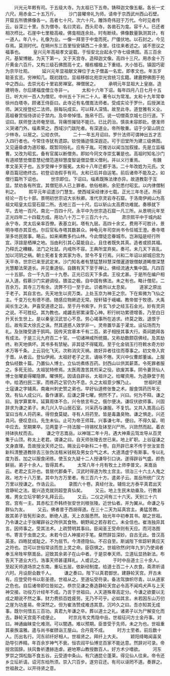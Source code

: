 <!-- { "loadSidebar": true } -->
　　兴光元年敕有司。于五级大寺。为太祖已下五帝。铸释迦文像五躯。各长一丈六尺。用赤金二十五万斤。
　　沙门昙曜帝礼为师。请帝于京西武州西山石壁。开窟五所镌佛像各一。高者七十尺。次六十尺。雕饰奇伟冠于万代。今时见者传云。谷深三十里。东为僧寺。名曰灵岩。西头尼寺。各凿石为龛。容千人。已还者相次栉比。石崖中七里极高峻。佛龛相连余处。时有断续。佛像数量孰测其计。有一道人。年八十。礼像为业。一像一拜至于中龛而死。尸僵伏地。以石封之。今见存焉。莫测时代。在朔州东三百里恒安镇西二十余里。往往来者述之。诚不思议之福事也。
　　皇兴元年高祖孝文诞载。于恒安北台起永宁寺七级佛图。高三百余尺。基架博敝。为天下第一。又于天宫寺。造释迦文像。高四十三尺。用赤金十万斤黄金六百斤。又构三级石佛图高十丈。榱栋楣楹上下重结。大小皆石。镇固巧密为京华壮观。
　　延兴元年显祖献文禅位于太子僧盖一名宏。即孝文也。年五岁聪圣玄览。穷神知几。既初践位。显祖移御北苑崇光宫统习玄籍。建鹿野佛图于苑中之西山。去崇光右十里岩房禅室。禅僧居之。
　　承明元年显祖大上皇崩。造建明寺。尔后建福度僧立寺非一。
　　太和十六年下诏。每年四月八日七月十五日。听大州一百人为僧尼。中州五十下州二十人。著令以为常准。太和十九年常幸徐州白塔寺。顾诸王侍臣曰。此寺近有名僧嵩法师者。受成实论于罗什。后授渊法师。渊又授登纪二法师。朕每玩成实。可以释人深情。故至此寺。道登雅有义业。高祖眷赏恒侍讲论于禁内。及卒帝悼惜。施帛千匹。说一切僧斋京城七日行道。下诏曰。朕师登法师奄至徂。背痛怛摧恸不能已。已比药治。慎丧未容即赴。便准师义哭诸门外。缁素荣之。西域沙门跋陀者。有深道业。帝所敬重。诏于少室山阴立少林寺。以居之。公给衣供。
　　二十一年五月诏曰。罗什法师可谓神出五才志入四行者也。今常住寺犹有遗踪。钦悦循迹情深遐迩。可于旧堂所为建三级佛图。又见逼昏虐为道珍躯。既暂同俗礼。应有子胤。可推访以闻当加叙接。先是立监福曹。又改为昭玄。备有官属以断僧务。即如今同文寺崇玄署是也。高祖时知名沙门有道顺慧觉僧意慧纪僧范道辩慧度智诞僧显僧义僧利。并以义行重焉。
　　有魏孝文圣天子也。五岁受禅十岁服冕。太和十八年迁都于洛。二十年改姓为元氏。文章百篇冠绝终古。初登诏诰假手有司。太和已后并自运笔。前后诸帝不能及之。如僧行篇所下诏也。
　　世宗即位。下诏曰。缁素既殊法律亦异。故道教彰于互显。禁劝各有所宜。其僧犯杀人已上罪者。依俗格断。余犯悉付昭玄。以内律僧制判之。
　　熙平元年诏遣沙门慧生。使西域采经律涉七载。正光三年冬还。所获经论一百七十部。景明初世宗诏大长秋卿。准代京灵岩寺石窟。于洛南伊阙山为高祖文昭皇太后营石窟二所。去地三百一十尺。后以斩山太高费功难就。奏移就下平。去地一百尺。南北一百四十尺。永平中为世宗造石窟一凡三所。从景明元年至正光四年二十四载方成。用功八十万二千三百六十六。
　　肃宗熙平中于城内起永宁寺。灵太后亲率百僚。表基立刹。塔有九层。高四十余丈。费用不可胜计。景明寺塔亦其亚也。尔后官私寺塔其数甚众。神龟元年司空尚书令任城王澄。奏寺塔渐多坊民居事。略云。如来阐教多约山林。今此僧徒恋眷城市。岂湫隘是经行所宜。浮諠是栖禅之地。当由利引其心莫能自止。且住者既失其真。造者或损其福。乃释氏之糟糠。法门之社鼠。内戒所不容。王典所宜弃矣。奏可。未几天下丧乱。加以河阴之祸。朝士死者复舍其家为寺。禁令不复行焉。兴和二年诏以邺城旧宫为天平寺。世宗已来至武定末。沙门知名者有慧猛慧辩慧深僧暹道银僧献道睎僧深慧光慧颙法荣道长。并见重道俗。自魏有天下至于禅让。佛经流通大集中国。凡四百一十五部。合一千九百一十九卷。正光已后天下多虞。王役尤甚。于是所在编户相从入道。假慕沙门实避调役。猥滥之极。自中国有佛法。未之有也。略计僧尼。二百余万。其寺三万有余。流弊不归一至于此。识者所以太息矣。
　　道家之原出于老子。其自言也。先天地生以资万类。上处玉京为神王之宗。下在紫微为飞仙之主。千变万化有德不德。随感应物厥迹无常。授轩辕于峨嵋。教帝喾于牧德。大禹闻长生之决。尹喜受道德之旨。至于丹书紫字。升玄飞步之经玉石金光。妙有灵洞之说。不可胜纪。其为教也。咸蠲去邪累澡雪心神。积行树功累德增善。乃至白日升天长生世上。是以秦皇汉武甘心不息。劳心竭事所在追求。终莫之致。退恨于后。故有栾大徐氏之诛。然其道惑人效学非一。灵帝置华盖于濯龙。设坛场而为礼。及张陵受道于鹄鸣。因传天宫章本千有二百。弟子相授其事大行。斋祠跪拜各有成法。于是三元九府百二十官。一切诸神咸所统摄。又称劫数颇窃佛经。及其劫终。称天地俱坏。其书多有禁秘。非其徒不得辄观。至于化金销玉行符敕水奇方妙术万等千条。上云羽化飞天。次称消灾灭祸。故好异者往往而尊事之。初文帝入宾于晋。从者云。登仙伊阙。太祖好老子之言。诵咏不倦。天兴中仪曹郎董谧。上服食仙经数十篇。乃置仙人博士。立仙坊煮练百药。封西山以供其薪蒸。令死罪者服之。多死无验。太祖犹特修焉。太医周澹苦其煎采之役。欲废其事。阴令妻货仙人博士张曜妾得曜隐罪。曜惧死。因请自辟谷。太祖许之。给曜资用。为造静堂于苑中。给洒扫民二家。而练药之官仍为不息。久之太祖意少懈乃止。
　　世祖时道士寇谦之字辅真。南雍州刺史赞之弟也。早好仙道修张鲁之术。服食饵药历年无效。有仙人成公兴。备作谦家。后谦之算七曜。惘然不了。兴曰。何为不释。谦之曰。我学算累年。延算周体不合。兴令依言布之。俄尔便决。谦叹伏欲师事。兴固辞求为谦之弟子。未几兴入华山居石室。兴采药与谦服。不复饥。又共入嵩高山石室曰当有人将药来。得但食莫疑。寻有人将药至。皆是毒蛊臭物。谦之惧走。兴还具问。便叹息曰。先生未仙。止可为帝王师耳。兴事谦七年。便曰。不得久留。明中应去。至期果卒。见两童子一持法服一持锡杖及钵至兴尸所。兴欻然而起。着衣持钵执杖而去。
　　谦之守志嵩岳。以神瑞二年十月。遇大神乘云驾龙导从百灵集于山顶。称太上老君。谓谦之曰。自天师张陵去世已来。地上旷职。上谷寇谦之文身直理。吾故授汝天师之位。赐汝云中新科二十卷。自开辟已来不传于世汝宣吾新科清整道教除去三张伪法租米钱税及男女合气之术。大道清虚宁有斯事。专以礼度为首。加之以服食闭练。使玉女九疑十二人授谦导引口诀。遂得辟谷气盛。颜色鲜丽。弟子十余人。皆得其术。
　　太常八年十月有牧土上师李普文。来嵩岳云。老君之玄孙也。昔居代郡桑干。汉武时得道为牧土宫主。领治三十六土人鬼之政。地方十八万里。其中为方万里者。有三百六十方。遣弟子云。嵩岳所统广汉方万里以授谦之。作诰云云。
　　录图六十卷。真经付汝。辅佐北方泰平真君出天宫静轮之法。能兴造克就则超登真仙矣。
　　又云。地上生民末劫垂及。行教甚难。男女立坛宇朝夕礼拜云云。
　　又云。二仪之间有三十六天。天别三十六宫。宫有一主。其赤松王乔韩终张安世刘根张陵。近世仙者。并为翼从。命谦之与群仙为友。
　　又云。佛者昔于西胡得道。在三十二天为延真宫主。勇猛苦教。故其弟子皆髡形染衣。断绝人道。天上衣服悉然。始光年中初奉其书。献之世祖。乃令谦之止于张曜辟谷之所供其食物。朝野闻之若存若亡。未全信也。崔浩独异其言。因师事之。受其法术。上疏赞明其事曰。臣闻圣王受命则有天应。而河洛图书。寄言于虫兽之文。未若今日人神接对手笔。粲然辞旨深妙。自古无此。昔汉高英圣。四皓犹或耻之。不为屈节。今清德隐仙。不召自至。斯诚陛下侔踪轩黄应天之符也。岂可以世俗常谈而忽上灵之命。臣窃惧之。世祖欣然(时年九岁)乃使谒者奉玉帛牲牢祭嵩岳。迎致其余弟子在山中者。于是崇奉天师。立道坛显扬新法。布告天下道业大行。浩事天师甚谨拜礼。人或讥之。
　　于时中岳道士三十余人。至起天师道场京之东南。重坛五层。依新经制度。给道士百二十人衣食。斋肃祈请六时。月设厨会数千人。
　　谦之奏曰。陛下以真君御世。建静轮天宫。开古未有。应登受符书以彰圣德。世祖从之。至道坛受符录。备法驾旗帜尽青。以从道家之色也。自后诸帝即位皆如之。恭宗见谦之奏造静轮天宫必令高不闻鸡犬声与上天神交接。功役万计经年不成。乃言于世祖曰。人天道殊卑高定分。今谦之欲要以无成之期说不然之事。财力费损百姓疲劳。无乃不可乎。必如其言。未若因东山万仞之崖为功差易。帝深然之。但为崔浩赞成难违其意。沉吟久之曰。吾亦知其无成事。既尔何惜五三百功。真君九年谦之卒。葬以道士之礼。诸弟子以为尸解变化而去。静轮天宫竟不成便止。
　　时京兆韦文秀隐中岳。世祖征问方士金丹事。对曰。神通幽昧变化难测。可以闇遇。难以预期。臣昔受于先师。未之为也。世祖重其豪族温雅。遣与尚书崔赜诣王屋山。合丹竟不成。
　　时方士至者。前后数十人。历出名行。河东祁纤好相人。世祖贤之。拜纤上大夫。
　　颖阳绛略闻喜吴劭导引养精。年百余岁神气不衰。恒农阎平仙博览百家不能达意。然辞对可录。帝授宫固辞。扶风鲁祈遭赫连虐。避地寒山教授数百人。好方术少嗜欲。
　　河东罗崇之饵松脂不食五谷。云受道中条山。有穴通昆仑蓬莱。得见仙人往来。帝令还乡立坛祈请。诏河东给所须。崇入穴百步。遂穷召还。有司以诬罔不道。奏罪之。世祖赦之。以开待贤之意。
